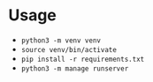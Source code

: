 # Usage

- `python3 -m venv venv`
- `source venv/bin/activate`
- `pip install -r requirements.txt`
- `python3 -m manage runserver`

